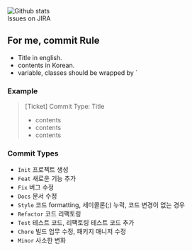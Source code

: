 ![Github stats](https://github-readme-stats.vercel.app/api?username=auaicn&theme=highcontrast&show_icons=true&count_private=true)   
Issues on JIRA

## For me, commit Rule

- Title in english.  
- contents in Korean.  
- variable, classes should be wrapped by `  

### Example

> [Ticket] Commit Type: Title
> - contents
> - contents
> - contents

### Commit Types

- `Init` 프로젝트 생성
- `Feat` 새로운 기능 추가 
- `Fix` 버그 수정 
- `Docs` 문서 수정 
- `Style` 코드 formatting, 세미콜론(;) 누락, 코드 변경이 없는 경우 
- `Refactor` 코드 리팩토링 
- `Test` 테스트 코드, 리팩토링 테스트 코드 추가 
- `Chore` 빌드 업무 수정, 패키지 매니저 수정
- `Minor` 사소한 변화
